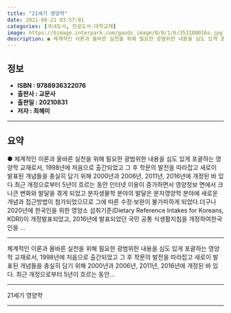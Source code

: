 ```yaml
---
title: "21세기 영양학"
date: 2021-08-21 03:57:01
categories: [국내도서, 전공도서-대학교재]
image: https://bimage.interpark.com/goods_image/0/0/1/6/353180016s.jpg
description: ● 체계적인 이론과 올바른 실천을 위해 필요한 광범위한 내용을 심도 있게 포괄하는 영양학 교재로서, 1998년에 처음으로 출간되었고 그 후 학문의 발전을 따라잡고 새로이 발표된 개념들을 충실히 담기 위해 2000년과 2006년, 2011년, 2016년에 개정된 바 있다.최근 개정으로부
---
```


## **정보**

- **ISBN : 9788936322076**
- **출판사 : 교문사**
- **출판일 : 20210831**
- **저자 : 최혜미**

------



## **요약**

●  체계적인 이론과 올바른 실천을 위해 필요한 광범위한 내용을 심도 있게 포괄하는 영양학 교재로서, 1998년에 처음으로 출간되었고 그 후 학문의 발전을 따라잡고 새로이 발표된 개념들을 충실히 담기 위해 2000년과 2006년, 2011년, 2016년에 개정된 바 있다.최근 개정으로부터 5년이 흐르는 동안 인터넷 이용이 증가하면서 영양정보 면에서 크나큰 변화와 발달을 겪게 되었고 분자생물학 분야의 발달은 분자영양학 분야에 새로운 개념과 접근방법이 첨가되었으므로 그에 따른 수정·보완이 불가피하게 되었다.더구나 2020년에 한국인을 위한 영양소 섭취기준(Dietary Reference Intakes for Koreans, KDRI)이 개정발표되었고, 2016년에 발표되었던 국민 공통 식생활지침을 개정하여한국인을 ...

------

체계적인 이론과 올바른 실천을 위해 필요한 광범위한 내용을 심도 있게 포괄하는 영양학 교재로서, 1998년에 처음으로 출간되었고 그 후 학문의 발전을 따라잡고 새로이 발표된 개념들을 충실히 담기 위해 2000년과 2006년, 2011년, 2016년에 개정된 바 있다. 최근 개정으로부터 5년이 흐르는 동안... 

------


21세기 영양학 

------


